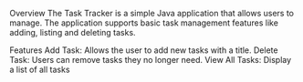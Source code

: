 Overview
The Task Tracker is a simple Java application that allows users to manage. The application supports basic task management features like adding, listing and deleting tasks.

Features
Add Task: Allows the user to add new tasks with a title.
Delete Task: Users can remove tasks they no longer need.
View All Tasks: Display a list of all tasks
